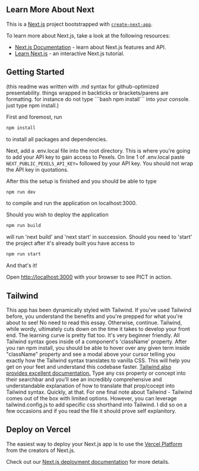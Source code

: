 ## Learn More About Next

This is a [Next.js](https://nextjs.org/) project bootstrapped with [`create-next-app`](https://github.com/vercel/next.js/tree/canary/packages/create-next-app).

To learn more about Next.js, take a look at the following resources:

- [Next.js Documentation](https://nextjs.org/docs) - learn about Next.js features and API.
- [Learn Next.js](https://nextjs.org/learn) - an interactive Next.js tutorial.


## Getting Started
(this readme was written with .md syntax for github-optimized presentability. things wrapped in backticks or brackets/parens are formatting. for instance do not type \```bash npm install``` into your console. just type npm install.)

First and foremost, run 
```bash
npm install
```
to install all packages and dependencies.

Next, add a .env.local file into the root directory.
This is where you're going to add your API key to gain access to Pexels.
On line 1 of .env.local paste ```NEXT_PUBLIC_PEXELS_API_KEY=``` followed by your API key. You should not wrap the API key in quotations.

After this the setup is finished and you should be able to type
```bash
npm run dev
```
to compile and run the application on localhost:3000.

Should you wish to deploy the application
```bash
npm run build
```
will run 'next build' and 'next start' in succession.
Should you need to 'start' the project after it's already built you have access to
```bash
npm run start
```

And that's it!

Open [http://localhost:3000](http://localhost:3000) with your browser to see PICT in action.


## Tailwind
This app has been dynamically styled with Tailwind. 
If you've used Tailwind before, you understand the benefits and you're prepped for what you're about to see! No need to read this essay.
Otherwise, continue.
Tailwind, while wordy, ultimately cuts down on the time it takes to develop your front end. The learning curve is pretty flat too. It's very beginner friendly.
All Tailwind syntax goes inside of a component's 'className' property.
After you ran npm install, you should be able to hover over any given term inside "className" property and see a modal above your cursor telling you exactly how the Tailwind syntax translates to vanilla CSS.
This will help you get on your feet and understand this codebase faster.
[Tailwind also provides excellent documentation.](https://tailwindcss.com/docs/installation) 
Type any css property or concept into their searchbar and you'll see an incredibly comprehensive and understandable explanation of how to translate that prop/cocept into Tailwind syntax. Quickly, at that.
For one final note about Tailwind - Tailwind comes out of the box with limited options. However, you can leverage tailwind.config.js to add specific css shorthand into Tailwind. I did so on a few occasions and if you read the file it should prove self explanitory.


## Deploy on Vercel

The easiest way to deploy your Next.js app is to use the [Vercel Platform](https://vercel.com/new?utm_medium=default-template&filter=next.js&utm_source=create-next-app&utm_campaign=create-next-app-readme) from the creators of Next.js.

Check out our [Next.js deployment documentation](https://nextjs.org/docs/deployment) for more details.

